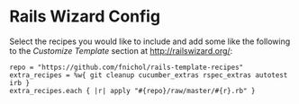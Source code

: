 # Rails Wizard Config

Select the recipes you would like to include and add some like the following to the *Customize Template* section at <http://railswizard.org/>:

    repo = "https://github.com/fnichol/rails-template-recipes"
    extra_recipes = %w{ git cleanup cucumber_extras rspec_extras autotest irb }
    extra_recipes.each { |r| apply "#{repo}/raw/master/#{r}.rb" }


